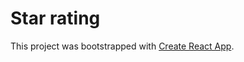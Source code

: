 # Star rating

This project was bootstrapped with [Create React App](https://github.com/facebook/create-react-app).
